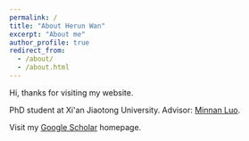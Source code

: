 ```yaml
---
permalink: /
title: "About Herun Wan"
excerpt: "About me"
author_profile: true
redirect_from: 
  - /about/
  - /about.html
---
```


Hi, thanks for visiting my website.

PhD student at Xi'an Jiaotong University. Advisor:	[Minnan Luo](https://gr.xjtu.edu.cn/en/web/minnluo/home). 

Visit my [Google Scholar](https://scholar.google.com/citations?user=2Mrur7QAAAAJ) homepage.
